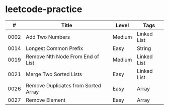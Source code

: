 # leetcode-practice

| #  | Title | Level | Tags |
|----| ----- | ----- | ---- |
|0002|Add Two Numbers|Medium|Linked List|
|0014|Longest Common Prefix|Easy|String|
|0019|Remove Nth Node From End of List|Medium|Linked List|
|0021|Merge Two Sorted Lists|Easy|Linked List|
|0026|Remove Duplicates from Sorted Array|Easy|Array|
|0027|Remove Element|Easy|Array|